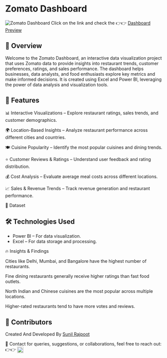 # Zomato Dashboard
![Zomato Dashboard](https://github.com/user-attachments/assets/b614379c-adce-4293-aa16-6ec7d6a63fd8)
Click on the link and check the 👉👉 <a href="https://app.powerbi.com/view?r=eyJrIjoiMzcwNzdjZDUtZmMwZC00MzUwLWFhOTgtNmVjM2MwODhmZGM0IiwidCI6ImRmODY3OWNkLWE4MGUtNDVkOC05OWFjLWM4M2VkN2ZmOTVhMCJ9">Dashboard Preview</a>


## 📌 Overview

Welcome to the Zomato Dashboard, an interactive data visualization project that uses Zomato data to provide insights into restaurant trends, customer preferences, ratings, and sales performance. The dashboard helps businesses, data analysts, and food enthusiasts explore key metrics and make informed decisions. It is created using Excel and Power BI, leveraging the power of data analysis and visualization tools.


## 🚀 Features

📊 Interactive Visualizations – Explore restaurant ratings, sales trends, and customer demographics.

🌍 Location-Based Insights – Analyze restaurant performance across different cities and countries.

🍽 Cuisine Popularity – Identify the most popular cuisines and dining trends.

⭐ Customer Reviews & Ratings – Understand user feedback and rating distribution.

💰 Cost Analysis – Evaluate average meal costs across different locations.

📈 Sales & Revenue Trends – Track revenue generation and restaurant performance.


📂 Dataset



## 🛠️ Technologies Used
<ul>
 <li>Power BI – For data visualization.</li>
 <li>Excel – For data storage and processing.</li>
</ul>

🔥 Insights & Findings

Cities like Delhi, Mumbai, and Bangalore have the highest number of restaurants.

Fine dining restaurants generally receive higher ratings than fast food outlets.

North Indian and Chinese cuisines are the most popular across multiple locations.

Higher-rated restaurants tend to have more votes and reviews.

## 👥 Contributors

Created And Developed By <a href="https://www.linkedin.com/in/sunilmbaedu/">Sunil Rajpoot</a>

📩 Contact for queries, suggestions, or collaborations, feel free to reach out: 👉👉 <a href="https://linkedin.com/in/sunilmbaedu" target="blank"><img align="center" src="https://raw.githubusercontent.com/rahuldkjain/github-profile-readme-generator/master/src/images/icons/Social/linked-in-alt.svg" alt="sunilmbaedu" height="20" width="20" /></a>

